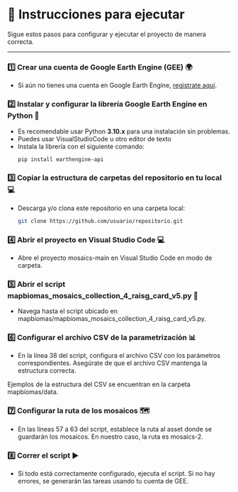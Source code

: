 # 🚀 Instrucciones para ejecutar

Sigue estos pasos para configurar y ejecutar el proyecto de manera correcta.

---

### 1️⃣ **Crear una cuenta de Google Earth Engine (GEE)** 🌍
- Si aún no tienes una cuenta en Google Earth Engine, [regístrate aquí](https://signup.earthengine.google.com/).

### 2️⃣ **Instalar y configurar la librería Google Earth Engine en Python** 🐍
- Es recomendable usar Python **3.10.x** para una instalación sin problemas.
- Puedes usar VisualStudioCode u otro editor de texto
- Instala la librería con el siguiente comando:
  ```bash
  pip install earthengine-api
### 3️⃣ **Copiar la estructura de carpetas del repositorio en tu local** 💻
- Descarga y/o clona este repositorio en una carpeta local:
  ```bash
  git clone https://github.com/usuario/repositorio.git
### 4️⃣ **Abrir el proyecto en Visual Studio Code** 💻
- Abre el proyecto mosaics-main en Visual Studio Code en modo de carpeta.

### 5️⃣ **Abrir el script mapbiomas_mosaics_collection_4_raisg_card_v5.py** 📝
- Navega hasta el script ubicado en mapbiomas/mapbiomas_mosaics_collection_4_raisg_card_v5.py.

### 6️⃣ **Configurar el archivo CSV de la parametrización** 📊
- En la línea 38 del script, configura el archivo CSV con los parámetros correspondientes. Asegúrate de que el archivo CSV mantenga la estructura correcta.

Ejemplos de la estructura del CSV se encuentran en la carpeta mapbiomas/data.

### 7️⃣ **Configurar la ruta de los mosaicos** 🗺️
- En las líneas 57 a 63 del script, establece la ruta al asset donde se guardarán los mosaicos. En nuestro caso, la ruta es mosaics-2.

### 8️⃣ **Correr el script** ▶️
- Si todo está correctamente configurado, ejecuta el script. Si no hay errores, se generarán las tareas usando tu cuenta de GEE.
